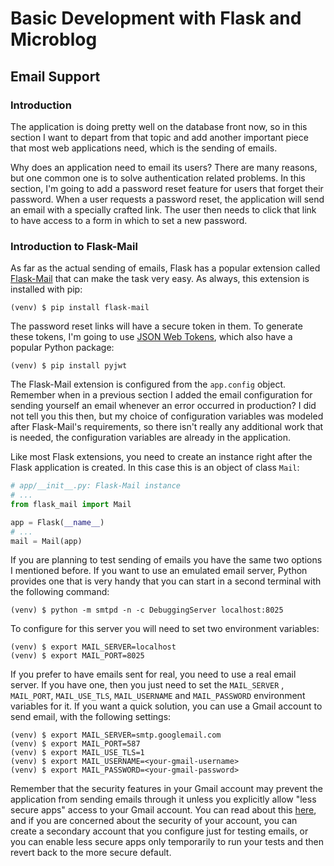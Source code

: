# Basic Development with Flask and Microblog

## Email Support

### Introduction

The application is doing pretty well on the database front now, so in 
this section I want to depart from that topic and add another important 
piece that most web applications need, which is the sending of emails.

Why does an application need to email its users? There are many reasons, 
but one common one is to solve authentication related problems. In this 
section, I'm going to add a password reset feature for users that forget 
their password. When a user requests a password reset, the application 
will send an email with a specially crafted link. The user then needs to 
click that link to have access to a form in which to set a new password.

### Introduction to Flask-Mail

As far as the actual sending of emails, Flask has a popular extension 
called [Flask-Mail](https://pythonhosted.org/Flask-Mail/) that can make 
the task very easy. As always, this extension is installed with pip:

```
(venv) $ pip install flask-mail
```

The password reset links will have a secure token in them. To generate 
these tokens, I'm going to use [JSON Web Tokens](https://jwt.io/), which 
also have a popular Python package:

```
(venv) $ pip install pyjwt
```

The Flask-Mail extension is configured from the `app.config` object. 
Remember when in a previous section I added the email configuration for 
sending yourself an email whenever an error occurred in production? I 
did not tell you this then, but my choice of configuration variables was 
modeled after Flask-Mail's requirements, so there isn't really any 
additional work that is needed, the configuration variables are already 
in the application.

Like most Flask extensions, you need to create an instance right after 
the Flask application is created. In this case this is an object of 
class `Mail`:

```python
# app/__init__.py: Flask-Mail instance
# ...
from flask_mail import Mail

app = Flask(__name__)
# ...
mail = Mail(app)
```

If you are planning to test sending of emails you have the same two 
options I mentioned before. If you want to use an emulated email server, 
Python provides one that is very handy that you can start in a second 
terminal with the following command:

```
(venv) $ python -m smtpd -n -c DebuggingServer localhost:8025
```

To configure for this server you will need to set two environment 
variables:

```
(venv) $ export MAIL_SERVER=localhost
(venv) $ export MAIL_PORT=8025
```

If you prefer to have emails sent for real, you need to use a real email 
server. If you have one, then you just need to set the `MAIL_SERVER`
, `MAIL_PORT`, `MAIL_USE_TLS`, `MAIL_USERNAME` and `MAIL_PASSWORD` 
environment variables for it. If you want a quick solution, you can use 
a Gmail account to send email, with the following settings:

```
(venv) $ export MAIL_SERVER=smtp.googlemail.com
(venv) $ export MAIL_PORT=587
(venv) $ export MAIL_USE_TLS=1
(venv) $ export MAIL_USERNAME=<your-gmail-username>
(venv) $ export MAIL_PASSWORD=<your-gmail-password>
```

Remember that the security features in your Gmail account may prevent 
the application from sending emails through it unless you explicitly 
allow "less secure apps" access to your Gmail account. You can read 
about this [here](https://support.google.com/accounts/answer/6010255?hl=en), 
and if you are concerned about the security of your account, you can 
create a secondary account that you configure just for testing emails, 
or you can enable less secure apps only temporarily to run your tests 
and then revert back to the more secure default.
